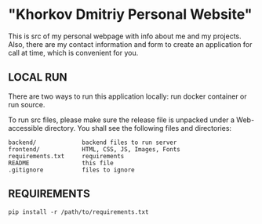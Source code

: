 # "Khorkov Dmitriy Personal Website"

This is src of my personal webpage with info about me and
my projects. Also, there are my contact information and form to
create an application for call at time, which is convenient for you.

## LOCAL RUN

There are two ways to run this application locally: run docker
container or run source.

To run src files, please make sure the release file is
unpacked under a Web-accessible directory. You shall see the
following files and directories:

    backend/             backend files to run server
    frontend/            HTML, CSS, JS, Images, Fonts
    requirements.txt     requirements
    README               this file
    .gitignore           files to ignore

## REQUIREMENTS

    pip install -r /path/to/requirements.txt
